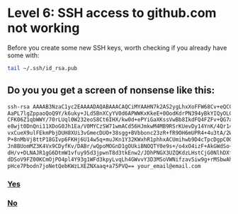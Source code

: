 # Level 6: SSH access to github.com not working

Before you create some new SSH keys, worth checking if you already have some with:

```bash
tail ~/.ssh/id_rsa.pub
```

## Do you you get a screen of nonsense like this:

```bash
ssh-rsa AAAAB3NzaC1yc2EAAAADAQABAAACAQCiMYAAHN7k2AS2ygLhxXoFFW68Cv+eQCOEkQka
AaPL7lgZppaoQoQ9Y/k6uky+JLd5BnXCyYV0d6APWWKxKkeE+0OodKdrPN394yBkYIQyOL0Eqsj9
CFK06Z1qbWWY/70rLUql0W232eoS8Ct6IHX/kw0d+ePYiGaXKssVwBb8IkdFQ4FZFv+QG7aZHCLW
e8wjt0DnQni11XDoG0Jh1Ea/V0MYCzSW71wmACd56HJmkwM4MB9RSrKUevDy14YnK/4Qr14WdDn4
vxCueX9ulFEkmPbjDUH8XUi3vGmecDUO+38sgg+BVbbonc23zR+fR9OH6mUPR4+4u3tA/2W8RmJN
P+8nMbVj8ttP18GIvp6FKHj6U14w5q+muJKn1Y32KWxhR1phhxACUmihwb9D4cTpcDgpC0QsLKsh
Jn8BUomMZ3K4Vx9CDyfKv/DABr/wQpoMOGnD1gOUkiBNOQTY0e9s+/o4xO4izF+AkGWdSo+FrTEB
dH/v+DLNAJR1gG6DtmW1vfuy95d3jpwnT8d3tkEnw2/JDhPNGX3UZQKdzLHstCjG0NlhDXf+M4rq
dDSoV9FZ00KCmOjPO4pl4Y93g1WFd3kpyLvqLh4GWvvY3D3MSoVWNifzavSiw9g+rMSbwAh8uUTu
pHce7Pbodn7joNetQebKWzLXEZNXaaq+a75PVQ== your_email@email.com
```

### [Yes](08-add-ssh-github.md)

### [No](07-generate-ssh-keys.md)
